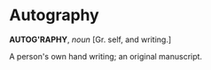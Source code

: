 # Autography

**AUTOG'RAPHY**, _noun_ \[Gr. self, and writing.\]

A person's own hand writing; an original manuscript.
